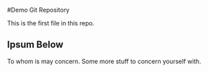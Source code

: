 #Demo Git Repository

This is the first file in this repo.

## Ipsum Below

To whom is may concern.
Some more stuff to concern yourself with.

